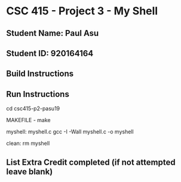 # CSC 415 - Project 3 - My Shell

## Student Name: Paul Asu

## Student ID: 920164164

## Build Instructions

## Run Instructions

cd csc415-p2-pasu19

MAKEFILE -
make

myshell: myshell.c
gcc -I -Wall myshell.c -o myshell

clean:
rm myshell


## List Extra Credit completed (if not attempted leave blank)
